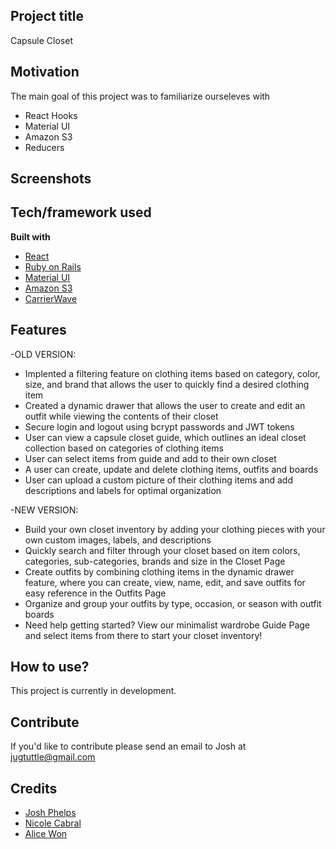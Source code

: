 ## Project title
Capsule Closet 

## Motivation
The main goal of this project was to familiarize ourseleves with 
- React Hooks 
- Material UI 
- Amazon S3
- Reducers 


## Screenshots


## Tech/framework used

<b>Built with</b>
- [React](https://reactjs.org/)
- [Ruby on Rails](https://rubyonrails.org/)
- [Material UI](https://material-ui.com/)
- [Amazon S3](https://aws.amazon.com/s3/) 
- [CarrierWave](https://github.com/carrierwaveuploader/carrierwave)

## Features
-OLD VERSION:
- Implented a filtering feature on clothing items based on category, color, size, and brand that allows the user to quickly find a desired clothing item
- Created a dynamic drawer that allows the user to create and edit an outfit while viewing the contents of their closet
- Secure login and logout using bcrypt passwords and JWT tokens
- User can view a capsule closet guide, which outlines an ideal closet collection based on categories of clothing items 
- User can select items from guide and add to their own closet
- A user can create, update and delete clothing items, outfits and boards
- User can upload a custom picture of their clothing items and add descriptions and labels for optimal organization  

-NEW VERSION:
- Build your own closet inventory by adding your clothing pieces with your own custom images, labels, and descriptions
- Quickly search and filter through your closet based on item colors, categories, sub-categories, brands and size in the Closet Page
- Create outfits by combining clothing items in the dynamic drawer feature, where you can create,  view, name, edit, and save outfits for easy reference in the Outfits Page
- Organize and group your outfits by type, occasion, or season with outfit boards
- Need help getting started? View our minimalist wardrobe Guide Page and select items from there to start your closet inventory!

## How to use?
This project is currently in development.

## Contribute
If you'd like to contribute please send an email to Josh at jugtuttle@gmail.com

## Credits
- [Josh Phelps](https://joshua-phelps.netlify.app/)
- [Nicole Cabral](https://github.com/NicoleLC16)
- [Alice Won](https://github.com/alicewon)

